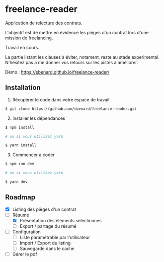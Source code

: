 # freelance-reader

Application de relecture des contrats.

L'objectif est de mettre en évidence les pièges d'un contrat lors d'une mission de freelancing.

Travail en cours.

La partie listant les clauses à éviter, notament, reste au stade experimental. N'hésitez pas a me donner vos retours sur les pistes à améliorer.

Démo : https://sbenard.github.io/freelance-reader/

## Installation

1.  Récupérer le code dans votre espace de travail

```sh
$ git clone https://github.com/sbenard/freelance-reader.git
```

2.  Installer les dépendances

```sh
$ npm install

# ou si vous utilisez yarn

$ yarn install
```

3.  Commencer à coder

```sh
$ npm run dev

# ou si vous utilisez yarn

$ yarn dev
```

## Roadmap

* [x] Listing des pièges d'un contrat
* [ ] Résumé
  * [x] Présentation des éléments selectionnés
  * [ ] Export / partage du résumé
* [ ] Configuration
  * [ ] Liste paramétrable par l'utilisateur
  * [ ] Import / Export du listing
  * [ ] Sauvegarde dans le cache
* [ ] Gérer le pdf
